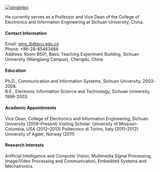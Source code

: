 

[![qinglinbo](https://img.shields.io/badge/qinglinbo-github-blue?logo=github)](https://github.com/qinglinbo)

He currently serves as a Professor and Vice Dean of the College of Electronics and Information Engineering at Sichuan University, China.

#### Contact Information
Email: qing_lb@scu.edu.cn\
Phone: +86-28-85463466\
Address: Room B501, Basic Teaching Experiment Building, Sichuan University (Wangjiang Campus), Chengdu, China

#### Education
Ph.D., Communication and Information Systems, Sichuan University, 2003-2008.\
B.E., Electronic Information Science and Technology, Sichuan University, 1999-2003.

#### Academic Appointments
Vice Dean, College of Electronics and Information Engineering, Sichuan University (2008–Present)
Visiting Scholar:
University of Missouri-Columbia, USA (2012–2013)
Politecnico di Torino, Italy (2011–2012)
University of Agder, Norway (2011)

#### Research Interests
Artificial Intelligence and Computer Vision, Multimedia Signal Processing, Image/Video Processing and Communication, Embedded Systems and Mechatronics.





